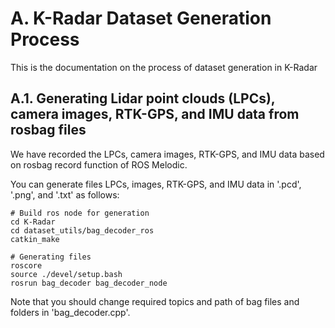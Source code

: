# A. K-Radar Dataset Generation Process

This is the documentation on the process of dataset generation in K-Radar

## A.1. Generating Lidar point clouds (LPCs), camera images, RTK-GPS, and IMU data from rosbag files
We have recorded the LPCs, camera images, RTK-GPS, and IMU data based on rosbag record function of ROS Melodic.

You can generate files LPCs, images, RTK-GPS, and IMU data in '.pcd', '.png', and '.txt' as follows:
```
# Build ros node for generation
cd K-Radar
cd dataset_utils/bag_decoder_ros
catkin_make

# Generating files
roscore
source ./devel/setup.bash
rosrun bag_decoder bag_decoder_node
```

Note that you should change required topics and path of bag files and folders in 'bag_decoder.cpp'.
